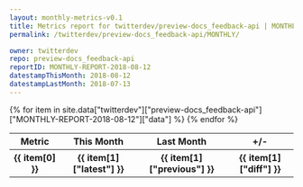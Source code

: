 ```yaml
---
layout: monthly-metrics-v0.1
title: Metrics report for twitterdev/preview-docs_feedback-api | MONTHLY-REPORT-2018-08-12 | 2018-08-12
permalink: /twitterdev/preview-docs_feedback-api/MONTHLY/

owner: twitterdev
repo: preview-docs_feedback-api
reportID: MONTHLY-REPORT-2018-08-12
datestampThisMonth: 2018-08-12
datestampLastMonth: 2018-07-13
---
```


<table style="width: 100%">
    <tr>
        <th>Metric</th>
        <th>This Month</th>
        <th>Last Month</th>
        <th>+/-</th>
    </tr>
    {% for item in site.data["twitterdev"]["preview-docs_feedback-api"]["MONTHLY-REPORT-2018-08-12"]["data"] %}
    <tr>
        <th>{{ item[0] }}</th>
        <th>{{ item[1]["latest"] }}</th>
        <th>{{ item[1]["previous"] }}</th>
        <th>{{ item[1]["diff"] }}</th>
    </tr>
    {% endfor %}
</table>
